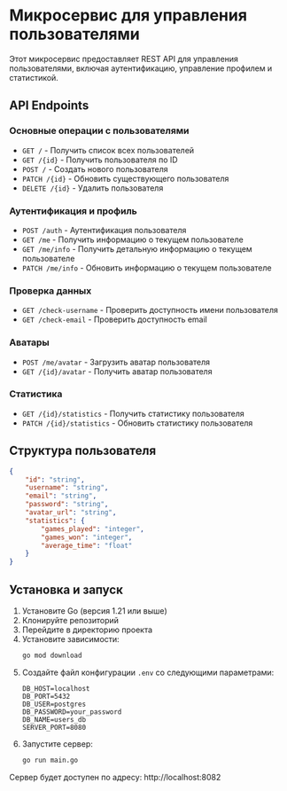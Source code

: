 # Микросервис для управления пользователями

Этот микросервис предоставляет REST API для управления пользователями, включая аутентификацию, управление профилем и статистикой.

## API Endpoints

### Основные операции с пользователями
- `GET /` - Получить список всех пользователей
- `GET /{id}` - Получить пользователя по ID
- `POST /` - Создать нового пользователя
- `PATCH /{id}` - Обновить существующего пользователя
- `DELETE /{id}` - Удалить пользователя

### Аутентификация и профиль
- `POST /auth` - Аутентификация пользователя
- `GET /me` - Получить информацию о текущем пользователе
- `GET /me/info` - Получить детальную информацию о текущем пользователе
- `PATCH /me/info` - Обновить информацию о текущем пользователе

### Проверка данных
- `GET /check-username` - Проверить доступность имени пользователя
- `GET /check-email` - Проверить доступность email

### Аватары
- `POST /me/avatar` - Загрузить аватар пользователя
- `GET /{id}/avatar` - Получить аватар пользователя

### Статистика
- `GET /{id}/statistics` - Получить статистику пользователя
- `PATCH /{id}/statistics` - Обновить статистику пользователя

## Структура пользователя

```json
{
    "id": "string",
    "username": "string",
    "email": "string",
    "password": "string",
    "avatar_url": "string",
    "statistics": {
        "games_played": "integer",
        "games_won": "integer",
        "average_time": "float"
    }
}
```

## Установка и запуск

1. Установите Go (версия 1.21 или выше)
2. Клонируйте репозиторий
3. Перейдите в директорию проекта
4. Установите зависимости:
   ```bash
   go mod download
   ```
5. Создайте файл конфигурации `.env` со следующими параметрами:
   ```
   DB_HOST=localhost
   DB_PORT=5432
   DB_USER=postgres
   DB_PASSWORD=your_password
   DB_NAME=users_db
   SERVER_PORT=8080
   ```
6. Запустите сервер:
   ```bash
   go run main.go
   ```

Сервер будет доступен по адресу: http://localhost:8082 